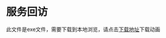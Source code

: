 # 服务回访

此文件是exe文件，需要下载到本地浏览，请点击[下载地址](http://resource.3cwdb.com/kailong-donghua/%E6%9C%8D%E5%8A%A1%E5%9B%9E%E8%AE%BF.exe)下载动画

